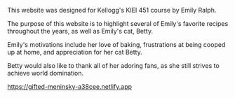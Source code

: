 This website was designed for Kellogg's KIEI 451 course by Emily Ralph. 

The purpose of this website is to highlight several of Emily's favorite recipes throughout the years, as well as Emily's cat, Betty.

Emily's motivations include her love of baking, frustrations at being cooped up at home, and appreciation for her cat Betty. 

Betty would also like to thank all of her adoring fans, as she still strives to achieve world domination.

https://gifted-meninsky-a38cee.netlify.app